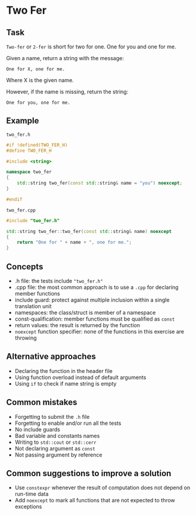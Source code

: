 # Two Fer

## Task

`Two-fer` or `2-fer` is short for two for one. One for you and one for me.

Given a name, return a string with the message:

    One for X, one for me.

Where X is the given name.

However, if the name is missing, return the string:

    One for you, one for me.

## Example

`two_fer.h`

```cpp
#if !defined(TWO_FER_H)
#define TWO_FER_H

#include <string>

namespace two_fer
{
    std::string two_fer(const std::string& name = "you") noexcept;
}

#endif
```

`two_fer.cpp`

```cpp
#include "two_fer.h"

std::string two_fer::two_fer(const std::string& name) noexcept
{
    return "One for " + name + ", one for me.";
}
```

## Concepts

- .h file: the tests include `"two_fer.h"`
- .cpp file: the most common approach is to use a `.cpp` for declaring member functions
- include guard: protect against multiple inclusion within a single translation unit
- namespaces: the class/struct is member of a namespace
- const-qualification: member functions must be qualified as `const`
- return values: the result is returned by the function
- `noexcept` function specifier: none of the functions in this exercise are throwing

## Alternative approaches

- Declaring the function in the header file
- Using function overload instead of default arguments
- Using `if` to check if name string is empty

## Common mistakes

- Forgetting to submit the `.h` file
- Forgetting to enable and/or run all the tests
- No include guards
- Bad variable and constants names
- Writing to `std::cout` or `std::cerr`
- Not declaring argument as `const`
- Not passing argument by reference

## Common suggestions to improve a solution

- Use `constexpr` whenever the result of computation does not depend on run-time data
- Add `noexcept` to mark all functions that are not expected to throw exceptions
